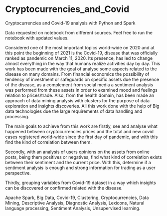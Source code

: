 # Cryptocurrencies_and_Covid
Cryptocurrencies and Covid-19 analysis with Python and Spark 

Data requested on notebook from different sources. Feel free to run the notebook with updated values.


Considered one of the most important topics world-wide on 2020 and at this point the beginning of 2021 is
the Covid-19, disease that was officially ranked as pandemic on March 11, 2020. Its presence, has led to change almost
everything in the way that humans realize activities day by day. This work has been made with the goal of analyse some
aspects related to the disease on many domains. From financial economics the possibility of tendency of investment or
safeguards on specific assets due the presence of the disease, as a complement from social media a sentiment analysis
was performed from these assets in order to examined mood and feelings relation to prices/trade. Also, from the health
domain, has been made an approach of data mining analysis with clusters for the purpose of data exploration and insights
discoveries. All this work done with the help of Big data technologies due the large requirements of data handling and
processing.

The main goals to achieve from this work are firstly, see and
analyse what happened between cryptocurrencies prices and
the total and new covid cases registered world-wide since the
first day of pandemic, and with this find the kind of correlation
between them.

Secondly, with an analysis of users opinions on the assets
from online posts, being them positives or negatives, find what
kind of correlation exists between their sentiment and the
current price. With this, determine if a sentiment analysis is
enough and strong information for trading as a user perspective. 

Thirdly, grouping variables from Covid-19 dataset in a
way which insights can be discovered or confirmed related
with the disease.


Apache Spark, Big Data, Covid-19, Clustering, Cryptocurrencies, Data Mining, Descriptive Analysis,
Diagnostic Analysis, Lexicons, Natural language processing, Sentiment Analysis, Unsupervised learning.
